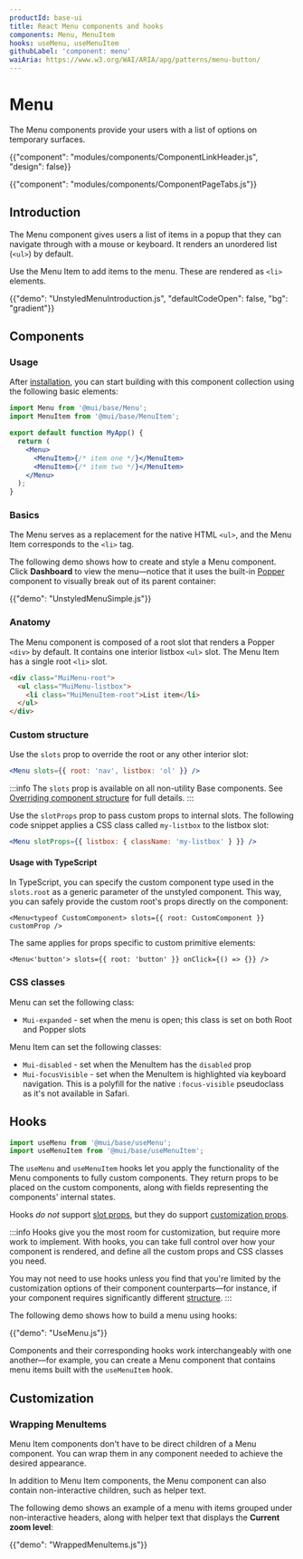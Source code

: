 ```yaml
---
productId: base-ui
title: React Menu components and hooks
components: Menu, MenuItem
hooks: useMenu, useMenuItem
githubLabel: 'component: menu'
waiAria: https://www.w3.org/WAI/ARIA/apg/patterns/menu-button/
---
```


# Menu

<p class="description">The Menu components provide your users with a list of options on temporary surfaces.</p>

{{"component": "modules/components/ComponentLinkHeader.js", "design": false}}

{{"component": "modules/components/ComponentPageTabs.js"}}

## Introduction

The Menu component gives users a list of items in a popup that they can navigate through with a mouse or keyboard.
It renders an unordered list (`<ul>`) by default.

Use the Menu Item to add items to the menu.
These are rendered as `<li>` elements.

{{"demo": "UnstyledMenuIntroduction.js", "defaultCodeOpen": false, "bg": "gradient"}}

## Components

### Usage

After [installation](/base-ui/getting-started/quickstart/#installation), you can start building with this component collection using the following basic elements:

```jsx
import Menu from '@mui/base/Menu';
import MenuItem from '@mui/base/MenuItem';

export default function MyApp() {
  return (
    <Menu>
      <MenuItem>{/* item one */}</MenuItem>
      <MenuItem>{/* item two */}</MenuItem>
    </Menu>
  );
}
```

### Basics

The Menu serves as a replacement for the native HTML `<ul>`, and the Menu Item corresponds to the `<li>` tag.

The following demo shows how to create and style a Menu component.
Click **Dashboard** to view the menu—notice that it uses the built-in [Popper](/base-ui/react-popper/) component to visually break out of its parent container:

{{"demo": "UnstyledMenuSimple.js"}}

### Anatomy

The Menu component is composed of a root slot that renders a Popper `<div>` by default.
It contains one interior listbox `<ul>` slot.
The Menu Item has a single root `<li>` slot.

```html
<div class="MuiMenu-root">
  <ul class="MuiMenu-listbox">
    <li class="MuiMenuItem-root">List item</li>
  </ul>
</div>
```

### Custom structure

Use the `slots` prop to override the root or any other interior slot:

```jsx
<Menu slots={{ root: 'nav', listbox: 'ol' }} />
```

:::info
The `slots` prop is available on all non-utility Base components.
See [Overriding component structure](/base-ui/guides/overriding-component-structure/) for full details.
:::

Use the `slotProps` prop to pass custom props to internal slots.
The following code snippet applies a CSS class called `my-listbox` to the listbox slot:

```jsx
<Menu slotProps={{ listbox: { className: 'my-listbox' } }} />
```

#### Usage with TypeScript

In TypeScript, you can specify the custom component type used in the `slots.root` as a generic parameter of the unstyled component. This way, you can safely provide the custom root's props directly on the component:

```tsx
<Menu<typeof CustomComponent> slots={{ root: CustomComponent }} customProp />
```

The same applies for props specific to custom primitive elements:

```tsx
<Menu<'button'> slots={{ root: 'button' }} onClick={() => {}} />
```

### CSS classes

Menu can set the following class:

- `Mui-expanded` - set when the menu is open; this class is set on both Root and Popper slots

Menu Item can set the following classes:

- `Mui-disabled` - set when the MenuItem has the `disabled` prop
- `Mui-focusVisible` - set when the MenuItem is highlighted via keyboard navigation.
  This is a polyfill for the native `:focus-visible` pseudoclass as it's not available in Safari.

## Hooks

```jsx
import useMenu from '@mui/base/useMenu';
import useMenuItem from '@mui/base/useMenuItem';
```

The `useMenu` and `useMenuItem` hooks let you apply the functionality of the Menu components to fully custom components.
They return props to be placed on the custom components, along with fields representing the components' internal states.

Hooks _do not_ support [slot props](#slot-props), but they do support [customization props](#customization).

:::info
Hooks give you the most room for customization, but require more work to implement.
With hooks, you can take full control over how your component is rendered, and define all the custom props and CSS classes you need.

You may not need to use hooks unless you find that you're limited by the customization options of their component counterparts—for instance, if your component requires significantly different [structure](#anatomy).
:::

The following demo shows how to build a menu using hooks:

{{"demo": "UseMenu.js"}}

Components and their corresponding hooks work interchangeably with one another—for example, you can create a Menu component that contains menu items built with the `useMenuItem` hook.

## Customization

### Wrapping MenuItems

Menu Item components don't have to be direct children of a Menu component.
You can wrap them in any component needed to achieve the desired appearance.

In addition to Menu Item components, the Menu component can also contain non-interactive children, such as helper text.

The following demo shows an example of a menu with items grouped under non-interactive headers, along with helper text that displays the **Current zoom level**:

{{"demo": "WrappedMenuItems.js"}}
